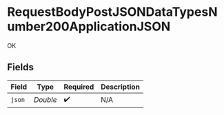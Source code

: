 # RequestBodyPostJSONDataTypesNumber200ApplicationJSON

OK


## Fields

| Field              | Type               | Required           | Description        |
| ------------------ | ------------------ | ------------------ | ------------------ |
| `json`             | *Double*           | :heavy_check_mark: | N/A                |